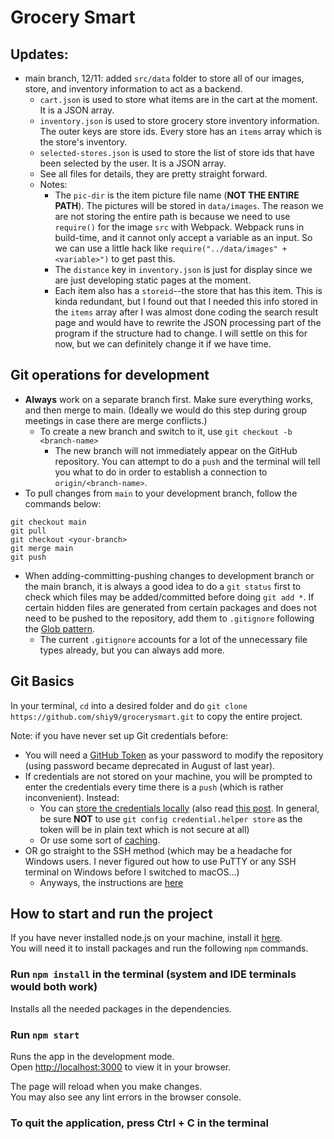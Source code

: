 # Grocery Smart

## Updates:
* main branch, 12/11: added `src/data` folder to store all of our images, store, and inventory information to act as a backend.
  * `cart.json` is used to store what items are in the cart at the moment. It is a JSON array.
  * `inventory.json` is used to store grocery store inventory information. The outer keys are store ids. Every store has an `items` array which is the
store's inventory.
  * `selected-stores.json` is used to store the list of store ids that have been selected by the user. It is a JSON array.
  * See all files for details, they are pretty straight forward. 
  * Notes:
    * The `pic-dir` is the item picture file name (**NOT THE ENTIRE PATH**). The pictures will be stored in `data/images`. The reason we are not storing
the entire path is because we need to use `require()` for the image `src` with Webpack. Webpack runs in build-time, and it cannot only accept a variable as an input.
So we can use a little hack like `require("../data/images" + <variable>")` to get past this.
    * The `distance` key in `inventory.json` is just for display since we are just developing static pages at the moment. 
    * Each item also has a `storeid`--the store that has this item. This is kinda redundant, but I found out that I needed this info stored in
the `items` array after I was almost done coding the search result page and would have to rewrite the JSON processing part of the program
if the structure had to change. I will settle on this for now, but we can definitely change it if we have time.

## Git operations for development
* **Always** work on a separate branch first. Make sure everything works, and then merge to main. (Ideally we would do this step during group meetings in case there are merge conflicts.)
  * To create a new branch and switch to it, use `git checkout -b <branch-name>`
    * The new branch will not immediately appear on the GitHub repository. You can attempt to do a `push` and the terminal 
  will tell you what to do in order to establish a connection to `origin/<branch-name>`.
* To pull changes from `main` to your development branch, follow the commands below:
```
git checkout main
git pull
git checkout <your-branch>
git merge main
git push
```
* When adding-committing-pushing changes to development branch or the main branch, it is always a good idea to do a `git status` first to check which files
may be added/committed before doing `git add *`. If certain hidden files are generated from certain packages and does not need to be pushed to the repository, add
them to `.gitignore` following the [Glob pattern](https://en.wikipedia.org/wiki/Glob_(programming)).
  * The current `.gitignore` accounts for a lot of the unnecessary file types already, but you can always add more.

## Git Basics
In your terminal, `cd` into a desired folder and do `git clone https://github.com/shiy9/grocerysmart.git` to copy the entire project.

Note: if you have never set up Git credentials before:
- You will need a [GitHub Token](https://docs.github.com/en/enterprise-server@3.4/authentication/keeping-your-account-and-data-secure/creating-a-personal-access-token) as your password 
to modify the repository (using password became deprecated in August of last year).
- If credentials are not stored on your machine, you will be prompted to enter the credentials every time there is a `push` (which is rather inconvenient). Instead:
  - You can [store the credentials locally](https://git-scm.com/docs/git-credential-store) (also read [this post](https://stackoverflow.com/questions/28104581/how-secure-is-storing-password-with-git/28104587#28104587). In general, be sure **NOT** to use `git config credential.helper store` as the token will be in plain text which is not secure at all)
  - Or use some sort of [caching](https://docs.github.com/en/get-started/getting-started-with-git/caching-your-github-credentials-in-git).
- OR go straight to the SSH method (which may be a headache for Windows users. I never figured out how to use PuTTY or any SSH terminal on Windows before I switched to macOS...)
  - Anyways, the instructions are [here](https://docs.github.com/en/authentication/connecting-to-github-with-ssh)


## How to start and run the project

If you have never installed node.js on your machine, install it [here](https://nodejs.org/en/download/). \
You will need it to install packages and run the following `npm` commands.

### Run `npm install` in the terminal (system and IDE terminals would both work)

Installs all the needed packages in the dependencies.

### Run `npm start`

Runs the app in the development mode.\
Open [http://localhost:3000](http://localhost:3000) to view it in your browser.

The page will reload when you make changes.\
You may also see any lint errors in the browser console.

### To quit the application, press Ctrl + C in the terminal

